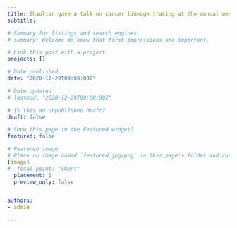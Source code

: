 ```yaml
---
title: Zhaolian gave a talk on cancer lineage tracing at the annual meeting of Center for Quantitative Synthetic Biology.
subtitle: 

# Summary for listings and search engines
# summary: Welcome We know that first impressions are important.

# Link this post with a project
projects: []

# Date published
date: "2020-12-29T09:00:00Z"

# Date updated
# lastmod: "2020-12-29T00:00:00Z"

# Is this an unpublished draft?
draft: false

# Show this page in the Featured widget?
featured: false

# Featured image
# Place an image named `featured.jpg/png` in this page's folder and customize its options here.
[image]
#  focal_point: "Smart"
  placement: 1
  preview_only: false


authors:
- admin

---
```

